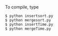 To compile, type
```
$ python insertsort.py
$ python mergesort.py
$ python insertTime.py
$ python mergeTime.py
```